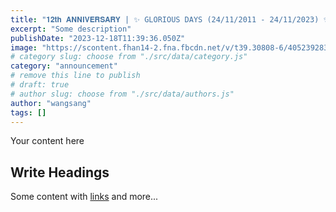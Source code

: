 ```yaml
---
title: "𝟏𝟐𝐭𝐡 𝐀𝐍𝐍𝐈𝐕𝐄𝐑𝐒𝐀𝐑𝐘 | ✨ GLORIOUS DAYS (24/11/2011 - 24/11/2023) ✨"
excerpt: "Some description"
publishDate: "2023-12-18T11:39:36.050Z"
image: "https://scontent.fhan14-2.fna.fbcdn.net/v/t39.30808-6/405239283_825927492877506_6447629550637788106_n.png?_nc_cat=106&ccb=1-7&_nc_sid=783fdb&_nc_eui2=AeGYgHNcxSzcn7dWiezL9zUuYFoGS-v8sn9gWgZL6_yyf8EihAD2VRBw-kST8nIstSLOpBm0Z9F0kngdLiqmlISk&_nc_ohc=QJJAdS99i2wAX_Tg7e8&_nc_ht=scontent.fhan14-2.fna&oh=00_AfDWS0YrmNFrQ_pF6HKlo_f5oYFJZQh4PRPa4WHsQL8Npg&oe=6585C1E0"
# category slug: choose from "./src/data/category.js"
category: "announcement"
# remove this line to publish
# draft: true
# author slug: choose from "./src/data/authors.js"
author: "wangsang"
tags: []
---
```


Your content here

## Write Headings

Some content with [links](#) and more...
